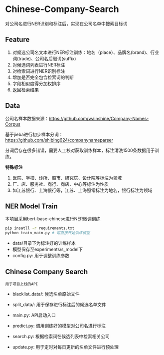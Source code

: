 # Chinese-Company-Search
对公司名进行NER识别和标注后，实现在公司名单中搜索目标词

## Feature
1. 对候选公司名文本进行NER标注训练：地名（place）、品牌名(brand)、行业词(trade)、公司名后缀词(suffix)
2. 对候选词列表进行NER标注
3. 对检索词进行NER识别标注
4. 增加是否完全包含检索词的判断
5. 字段相似度得分加权排序
6. 返回检索结果

## Data
公司名样本数据来源：https://github.com/wainshine/Company-Names-Corpus

基于jieba进行初步样本分词：https://github.com/shibing624/companynameparser

分词后存在很多错误，需要人工校对获取训练样本，标注清洗1500条数据用于训练。

**特殊标注**

1. 医院、学校、诊所、超市、研究院、设计院等标注为领域
2. 厂、店、服务社、商行、商店、中心等标注为性质
3. 如江苏银行、上海银行等，江苏、上海照常标注为地名，银行标注为领域


## NER Model Train
本项目采用bert-base-chinese进行NER微调训练

```bash
pip insatll -r requirements.txt
python train_main.py # 可直接开始训练模型
```
- data/目录下为标注好的训练样本
- 模型保存至experiments\s_model下
- config.py: 用于调整训练参数

## Chinese Company Search
`用于项目上线的API`

- blacklist_data/: 候选名单原始文件

- split_data/: 用于保存进行标注后的候选名单文件

- main.py: API启动入口

- predict.py: 调用训练好的模型对公司名进行标注

- search.py: 根据检索词在候选列表中检索相关公司

- update.py: 用于定时对每日更新的名单文件进行预处理
